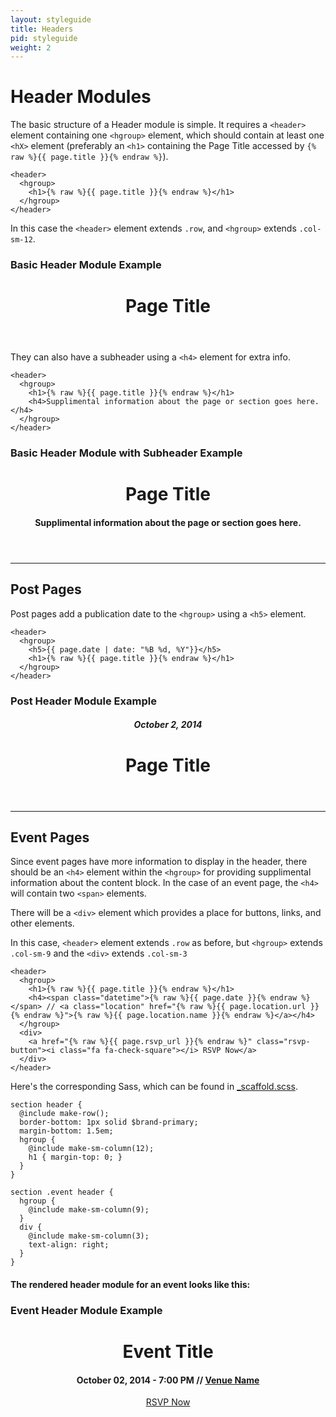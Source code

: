```yaml
---
layout: styleguide
title: Headers
pid: styleguide
weight: 2
---
```


# Header Modules

The basic structure of a Header module is simple. It requires a `<header>` element containing one `<hgroup>` element, which should contain at least one `<hX>` element (preferably an `<h1>` containing the Page Title accessed by `{% raw %}{{ page.title }}{% endraw %}`).

```
<header>
  <hgroup>
    <h1>{% raw %}{{ page.title }}{% endraw %}</h1>
  </hgroup>
</header>
```

In this case the `<header>` element extends `.row`, and `<hgroup>` extends `.col-sm-12`.

<div class="panel panel-default">
  <div class="panel-heading">
    <h3 class="panel-title">Basic Header Module Example</h3>
  </div>
  <div class="panel-body post">
    <header>
      <hgroup>
        <h1>Page Title</h1>
      </hgroup>
    </header>
  </div>
</div>

They can also have a subheader using a `<h4>` element for extra info.

```
<header>
  <hgroup>
    <h1>{% raw %}{{ page.title }}{% endraw %}</h1>
    <h4>Supplimental information about the page or section goes here.</h4>
  </hgroup>
</header>
```

<div class="panel panel-default">
  <div class="panel-heading">
    <h3 class="panel-title">Basic Header Module with Subheader Example</h3>
  </div>
  <div class="panel-body post">
    <header>
      <hgroup>
        <h1>Page Title</h1>
        <h4>Supplimental information about the page or section goes here.</h4>
      </hgroup>
    </header>
  </div>
</div>


----

## Post Pages

Post pages add a publication date to the `<hgroup>` using a `<h5>` element.

```
<header>
  <hgroup>
    <h5>{{ page.date | date: "%B %d, %Y"}}</h5>
    <h1>{% raw %}{{ page.title }}{% endraw %}</h1>
  </hgroup>
</header>
```

<div class="panel panel-default">
  <div class="panel-heading">
    <h3 class="panel-title">Post Header Module Example</h3>
  </div>
  <div class="panel-body post">
    <header>
      <hgroup>
        <h5>October 2, 2014</h5>
        <h1>Page Title</h1>
      </hgroup>
    </header>
  </div>
</div>

----

## Event Pages
Since event pages have more information to display in the header, there should be an `<h4>` element within the `<hgroup>` for providing supplimental information about the content block. In the case of an event page, the `<h4>` will contain two `<span>` elements.

There will be a `<div>` element which provides a place for buttons, links, and other elements.

In this case, `<header>` element extends `.row` as before, but `<hgroup>` extends `.col-sm-9` and the `<div>` extends `.col-sm-3`

```
<header>
  <hgroup>
    <h1>{% raw %}{{ page.title }}{% endraw %}</h1>
    <h4><span class="datetime">{% raw %}{{ page.date }}{% endraw %}</span> // <a class="location" href="{% raw %}{{ page.location.url }}{% endraw %}">{% raw %}{{ page.location.name }}{% endraw %}</a></h4>
  </hgroup>
  <div>
    <a href="{% raw %}{{ page.rsvp_url }}{% endraw %}" class="rsvp-button"><i class="fa fa-check-square"></i> RSVP Now</a>
  </div>
</header>
```

Here's the corresponding Sass, which can be found in [_scaffold.scss](https://github.com/AWDG/awdg.org/blob/master/_sass/_scaffold.scss).

```
section header {
  @include make-row();
  border-bottom: 1px solid $brand-primary;
  margin-bottom: 1.5em;
  hgroup {
    @include make-sm-column(12);
    h1 { margin-top: 0; }
  }
}

section .event header {
  hgroup {
    @include make-sm-column(9);
  }
  div {
    @include make-sm-column(3);
    text-align: right;
  }
}
```

#### The rendered header module for an event looks like this:
<div class="panel panel-default">
  <div class="panel-heading">
    <h3 class="panel-title">Event Header Module Example</h3>
  </div>
  <div class="panel-body event">
    <header>
      <hgroup>
        <h1>Event Title</h1>
        <h4><span class="datetime">October 02, 2014 - 7:00 PM</span> // <a class="location" href="#">Venue Name</a></h4>
      </hgroup>
      <div>
        <a href="#" class="rsvp-button"><i class="fa fa-check-square"></i> RSVP Now</a>
      </div>
    </header>
  </div>
</div>